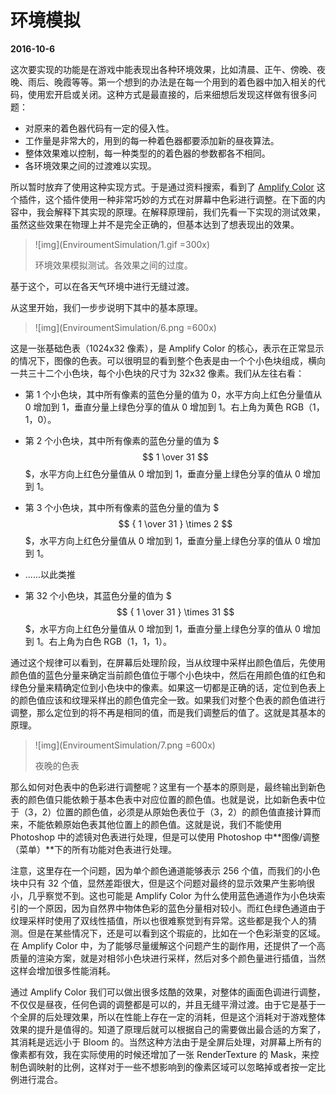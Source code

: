 # 环境模拟

**2016-10-6**

这次要实现的功能是在游戏中能表现出各种环境效果，比如清晨、正午、傍晚、夜晚、雨后、晚霞等等。第一个想到的办法是在每一个用到的着色器中加入相关的代码，使用宏开启或关闭。这种方式是最直接的，后来细想后发现这样做有很多问题：

* 对原来的着色器代码有一定的侵入性。
* 工作量是非常大的，用到的每一种着色器都要添加新的昼夜算法。
* 整体效果难以控制，每一种类型的的着色器的参数都各不相同。
* 各环境效果之间的过渡难以实现。

所以暂时放弃了使用这种实现方式。于是通过资料搜索，看到了 [Amplify Color](http://amplify.pt/unity/amplify-color/) 这个插件，这个插件使用一种非常巧妙的方式在对屏幕中色彩进行调整。在下面的内容中，我会解释下其实现的原理。在解释原理前，我们先看一下实现的测试效果，虽然这些效果在物理上并不是完全正确的，但基本达到了想表现出的效果。

> ![img](EnviroumentSimulation/1.gif =300x)
>
> 环境效果模拟测试。各效果之间的过度。

基于这个，可以在各天气环境中进行无缝过渡。

从这里开始，我们一步步说明下其中的基本原理。

> ![img](EnviroumentSimulation/6.png =600x)

这是一张基础色表（1024x32 像素），是 Amplify Color 的核心，表示在正常显示的情况下，图像的色表。可以很明显的看到整个色表是由一个个小色块组成，横向一共三十二个小色块，每个小色块的尺寸为 32x32 像素。我们从左往右看：

* 第 1 个小色块，其中所有像素的蓝色分量的值为 0，水平方向上红色分量值从 0 增加到 1，垂直分量上绿色分享的值从 0 增加到 1。右上角为黄色 RGB（1，1，0）。

* 第 2 个小色块，其中所有像素的蓝色分量的值为 $$$ 1 \over 31 $$$，水平方向上红色分量值从 0 增加到 1，垂直分量上绿色分享的值从 0 增加到 1。

* 第 3 个小色块，其中所有像素的蓝色分量的值为 $$$ { 1 \over 31 } \times 2 $$$，水平方向上红色分量值从 0 增加到 1，垂直分量上绿色分享的值从 0 增加到 1。

* ......以此类推

* 第 32 个小色块，其蓝色分量的值为 $$$ { 1 \over 31 } \times 31 $$$，水平方向上红色分量值从 0 增加到 1，垂直分量上绿色分享的值从 0 增加到 1。右上角为白色 RGB（1，1，1）。

通过这个规律可以看到，在屏幕后处理阶段，当从纹理中采样出颜色值后，先使用颜色值的蓝色分量来确定当前颜色值位于哪个小色块中，然后在用颜色值的红色和绿色分量来精确定位到小色块中的像素。如果这一切都是正确的话，定位到色表上的颜色值应该和纹理采样出的颜色值完全一致。如果我们对整个色表的颜色值进行调整，那么定位到的将不再是相同的值，而是我们调整后的值了。这就是其基本的原理。

> ![img](EnviroumentSimulation/7.png =600x)
>
> 夜晚的色表

那么如何对色表中的色彩进行调整呢？这里有一个基本的原则是，最终输出到新色表的颜色值只能依赖于基本色表中对应位置的颜色值。也就是说，比如新色表中位于（3，2）位置的颜色值，必须是从原始色表位于（3，2）的颜色值直接计算而来，不能依赖原始色表其他位置上的颜色值。这就是说，我们不能使用 Photoshop 中的滤镜对色表进行处理，但是可以使用 Photoshop 中**图像/调整（菜单）**下的所有功能对色表进行处理。

注意，这里存在一个问题，因为单个颜色通道能够表示 256 个值，而我们的小色块中只有 32 个值，显然差距很大，但是这个问题对最终的显示效果产生影响很小，几乎察觉不到。这也可能是 Amplify Color 为什么使用蓝色通道作为小色块索引的一个原因，因为自然界中物体色彩的蓝色分量相对较小。而红色绿色通道由于纹理采样时使用了双线性插值，所以也很难察觉到有异常。这些都是我个人的猜测。但是在某些情况下，还是可以看到这个瑕疵的，比如在一个色彩渐变的区域。在 Amplify Color 中，为了能够尽量缓解这个问题产生的副作用，还提供了一个高质量的渲染方案，就是对相邻小色块进行采样，然后对多个颜色量进行插值，当然这样会增加很多性能消耗。

通过 Amplify Color 我们可以做出很多炫酷的效果，对整体的画面色调进行调整，不仅仅是昼夜，任何色调的调整都是可以的，并且无缝平滑过渡。由于它是基于一个全屏的后处理效果，所以在性能上存在一定的消耗，但是这个消耗对于游戏整体效果的提升是值得的。知道了原理后就可以根据自己的需要做出最合适的方案了，其消耗是远远小于 Bloom 的。当然这种方法由于是全屏后处理，对屏幕上所有的像素都有效，我在实际使用的时候还增加了一张 RenderTexture 的 Mask，来控制色调映射的比例，这样对于一些不想影响到的像素区域可以忽略掉或者按一定比例进行混合。



